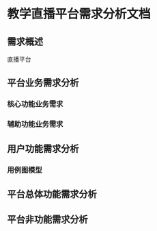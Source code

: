 <!--
 * @Author: Steven Wang
 * @LastEditors: Steven Wang
 * @Date: 2021-09-24 15:42:36
 * @LastEditTime: 2021-10-08 10:39:04
 * @Description:LiveStream‘s request analysis document
 * @FilePath: \\LiveStream\\Api\\需求分析文档.md
 * @Copyright Notice:  2021 Steven Wang 王子睿.All Rights Reserved.
-->
# 教学直播平台需求分析文档
## 需求概述
直播平台
## 平台业务需求分析
### 核心功能业务需求
### 辅助功能业务需求
## 用户功能需求分析
### 用例图模型
## 平台总体功能需求分析
## 平台非功能需求分析
